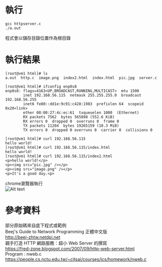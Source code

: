 執行
======
    gcc httpserver.c  
    ./a.out  
 程式會以儲存目錄位置作為根目錄  
 
 執行結果
 ======
    [root@vm1 html]# ls  
    a.out  http.c  image.png  index2.html  index.html  pic.jpg  server.c
    
    [root@vm1 html]# ifconfig enp0s8
    enp0s8: flags=4163<UP,BROADCAST,RUNNING,MULTICAST>  mtu 1500
            inet 192.168.56.115  netmask 255.255.255.0  broadcast 192.168.56.255
            inet6 fe80::dd1e:9c91:c428:1983  prefixlen 64  scopeid 0x20<link>
            ether 08:00:27:4c:ec:61  txqueuelen 1000  (Ethernet)
            RX packets 7562  bytes 565898 (552.6 KiB)
            RX errors 0  dropped 0  overruns 0  frame 0
            TX packets 11204  bytes 19265159 (18.3 MiB)
            TX errors 0  dropped 0 overruns 0  carrier 0  collisions 0
            
    [root@vm1 html]# curl 192.168.56.115
    hello world!
    [root@vm1 html]# curl 192.168.56.115/index.html
    hello world!
    [root@vm1 html]# curl 192.168.56.115/index2.html
    <p>hello world!</p>
    <p><img src="pic.jpg" /></p>
    <p><img src="image.png" /></p>
    <p>It's a good day.<p>

chrome瀏覽器執行  
![Alt text](https://i.imgur.com/zwJ5tll.png)


 
 
 
參考資料 
======
部分原始碼來自底下程式或範例  
Beej's Guide to Network Programming 正體中文版  
<http://beej-zhtw.netdpi.net>  
親手打造 HTTP 網路服務：超小 Web Server 的撰寫  
<https://fred-zone.blogspot.com/2007/09/http-web-server.html>  
Program : nweb.c  
<https://people.cs.nctu.edu.tw/~cjtsai/courses/ics/homework/nweb.c>
